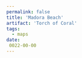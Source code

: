 ```yaml
---
permalink: false
title: 'Madora Beach'
artifact: 'Torch of Coral'
tags:
  - maps
date:
 0022-00-00
---
```

